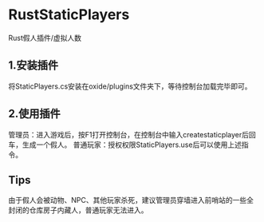 # RustStaticPlayers
Rust假人插件/虚拟人数

## 1.安装插件
将StaticPlayers.cs安装在oxide/plugins文件夹下，等待控制台加载完毕即可。

## 2.使用插件
管理员：进入游戏后，按F1打开控制台，在控制台中输入createstaticplayer后回车，生成一个假人。
普通玩家：授权权限StaticPlayers.use后可以使用上述指令。

## Tips
由于假人会被动物、NPC、其他玩家杀死，建议管理员穿墙进入前哨站的一些全封闭的仓库房子内藏人，普通玩家无法进入。
